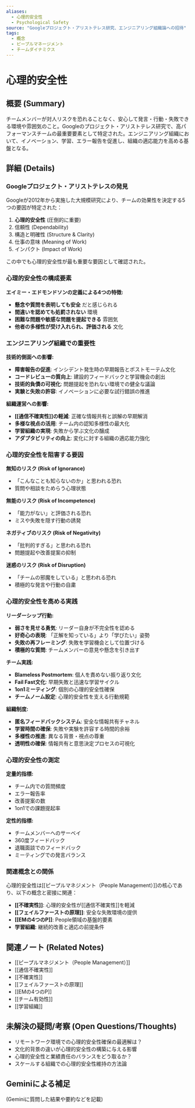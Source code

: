 ```yaml
---
aliases:
  - 心理的安全性
  - Psychological Safety
source: "Googleプロジェクト・アリストテレス研究、エンジニアリング組織論への招待"
tags:
  - 概念
  - ピープルマネージメント
  - チームダイナミクス
---
```


# 心理的安全性

## 概要 (Summary)
チームメンバーが対人リスクを恐れることなく、安心して発言・行動・失敗できる環境や雰囲気のこと。Googleのプロジェクト・アリストテレス研究で、高パフォーマンスチームの最重要要素として特定された。エンジニアリング組織において、イノベーション、学習、エラー報告を促進し、組織の適応能力を高める基盤となる。

## 詳細 (Details)

### Googleプロジェクト・アリストテレスの発見

Googleが2012年から実施した大規模研究により、チームの効果性を決定する5つの要因が特定された：

1. **心理的安全性** (圧倒的に重要)
2. 信頼性 (Dependability)
3. 構造と明確性 (Structure & Clarity)
4. 仕事の意味 (Meaning of Work)
5. インパクト (Impact of Work)

この中でも心理的安全性が最も重要な要因として確認された。

### 心理的安全性の構成要素

**エイミー・エドモンドソンの定義による4つの特徴:**
- **懸念や質問を表明しても安全** だと感じられる
- **間違いを認めても処罰されない** 環境
- **困難な問題や敏感な問題を提起できる** 雰囲気  
- **他者の多様性が受け入れられ、評価される** 文化

### エンジニアリング組織での重要性

**技術的側面への影響:**
- **障害報告の促進**: インシデント発生時の早期報告とポストモーテム文化
- **コードレビューの質向上**: 建設的フィードバックと学習機会の創出
- **技術的負債の可視化**: 問題提起を恐れない環境での健全な議論
- **実験と失敗の許容**: イノベーションに必要な試行錯誤の推進

**組織運営への影響:**
- **[[通信不確実性]]の軽減**: 正確な情報共有と誤解の早期解消
- **多様な視点の活用**: チーム内の認知多様性の最大化
- **学習組織の実現**: 失敗から学ぶ文化の醸成
- **アダプタビリティの向上**: 変化に対する組織の適応能力強化

### 心理的安全性を阻害する要因

**無知のリスク (Risk of Ignorance)**
- 「こんなことも知らないのか」と思われる恐れ
- 質問や相談をためらう心理状態

**無能のリスク (Risk of Incompetence)**  
- 「能力がない」と評価される恐れ
- ミスや失敗を隠す行動の誘発

**ネガティブのリスク (Risk of Negativity)**
- 「批判的すぎる」と思われる恐れ
- 問題提起や改善提案の抑制

**迷惑のリスク (Risk of Disruption)**
- 「チームの邪魔をしている」と思われる恐れ
- 積極的な発言や行動の自粛

### 心理的安全性を高める実践

**リーダーシップ行動:**
- **弱さを見せる勇気**: リーダー自身が不完全性を認める
- **好奇心の表現**: 「正解を知っている」より「学びたい」姿勢
- **失敗の再フレーミング**: 失敗を学習機会として位置づける
- **積極的な質問**: チームメンバーの意見や懸念を引き出す

**チーム実践:**
- **Blameless Postmortem**: 個人を責めない振り返り文化
- **Fail Fast文化**: 早期失敗と迅速な学習サイクル
- **1on1ミーティング**: 個別の心理的安全性確保
- **チームノーム設定**: 心理的安全性を支える行動規範

**組織制度:**
- **匿名フィードバックシステム**: 安全な情報共有チャネル
- **学習時間の確保**: 失敗や実験を許容する時間的余裕
- **多様性の推進**: 異なる背景・視点の尊重
- **透明性の確保**: 情報共有と意思決定プロセスの可視化

### 心理的安全性の測定

**定量的指標:**
- チーム内での質問頻度
- エラー報告率
- 改善提案の数
- 1on1での課題提起率

**定性的指標:**
- チームメンバーへのサーベイ
- 360度フィードバック
- 退職面談でのフィードバック
- ミーティングでの発言バランス

### 関連概念との関係

心理的安全性は[[ピープルマネジメント（People Management）]]の核心であり、以下の概念と密接に関連：

- **[[不確実性]]**: 心理的安全性が[[通信不確実性]]を軽減
- **[[フェイルファーストの原理]]**: 安全な失敗環境の提供
- **[[EMの4つのP]]**: People領域の基盤的要素
- **学習組織**: 継続的改善と適応の前提条件

## 関連ノート (Related Notes)
- [[ピープルマネジメント（People Management）]]
- [[通信不確実性]]
- [[不確実性]]
- [[フェイルファーストの原理]]
- [[EMの4つのP]]
- [[チーム有効性]]
- [[学習組織]]

## 未解決の疑問/考察 (Open Questions/Thoughts)
- リモートワーク環境での心理的安全性確保の最適解は？
- 文化的背景の違いが心理的安全性の構築に与える影響
- 心理的安全性と業績責任のバランスをどう取るか？
- スケールする組織での心理的安全性維持の方法論

## Geminiによる補足
(Geminiに質問した結果や要約などを記載)